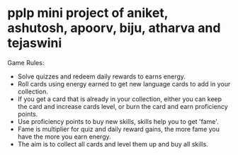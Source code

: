 # pplp mini project of aniket, ashutosh, apoorv, biju, atharva and tejaswini
Game Rules:
* Solve quizzes and redeem daily rewards to earns energy.
* Roll cards using energy earned to get new language cards to add in your collection.
* If you get a card that is already in your collection, either you can keep the card and increase cards level, or burn the card and earn proficiency points.
* Use proficiency points to buy new skills, skills help you to get 'fame'. 
* Fame is multiplier for quiz and daily reward gains, the more fame you have the more you earn energy. 
* The aim is to collect all cards and level them up and buy all skills. 
